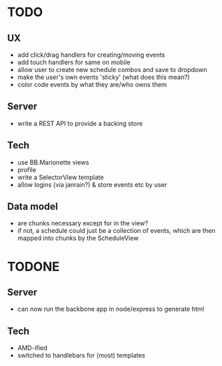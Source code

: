 # TODO

## UX
- add click/drag handlers for creating/moving events
- add touch handlers for same on mobile
- allow user to create new schedule combos and save to dropdown
- make the user's own events 'sticky' (what does this mean?)
- color code events by what they are/who owns them

## Server
- write a REST API to provide a backing store

## Tech
- use BB.Marionette views
- profile
- write a SelectorView template
- allow logins (via janrain?) & store events etc by user

## Data model
- are chunks necessary except for in the view?
 - if not, a schedule could just be a collection of events, which are then mapped into chunks by the ScheduleView


# TODONE

## Server
- can now run the backbone app in node/express to generate html

## Tech
- AMD-ified
- switched to handlebars for (most) templates
